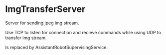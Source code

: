 # ImgTransferServer
Server for sending jpeg img stream.

Use TCP to listen for connection and recieve commands while using UDP to transfer img stream.

Is replaced by AssistantRobotSupervisingService.